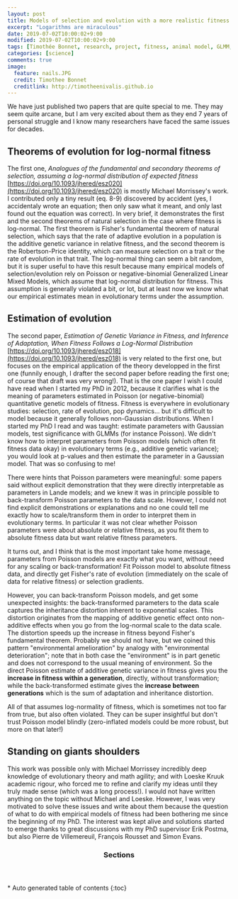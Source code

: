 ```yaml
---
layout: post
title: Models of selection and evolution with a more realistic fitness distribution
excerpt: "Logarithms are miraculous"
date: 2019-07-02T10:00:02+9:00
modified: 2019-07-02T10:00:02+9:00
tags: [Timothée Bonnet, research, project, fitness, animal model, GLMM, Poisson, evolution, selection]
categories: [science]
comments: true
image:
  feature: nails.JPG
  credit: Timothee Bonnet
  creditlink: http://timotheenivalis.github.io
---
```


We have just published two papers that are quite special to me. They may seem quite arcane, but I am very excited about them as they end 7 years of personal struggle and I know many researchers have faced the same issues for decades.

## Theorems of evolution for log-normal fitness

The first one, *Analogues of the fundamental and secondary theorems of selection, assuming a log-normal distribution of expected fitness* [https://doi.org/10.1093/jhered/esz020](https://doi.org/10.1093/jhered/esz020) is mostly Michael Morrissey's work. I contributed only a tiny result (eq. 8-9) discovered by accident (yes, I accidentaly wrote an equation; then only saw what it meant, and only last found out the equation was correct). In very brief, it demonstrates the first and the second theorems of natural selection in the case where fitness is log-normal. The first theorem is Fisher's fundamental theorem of natural selection, which says that the rate of adaptive evolution in a population is the additive genetic variance in relative fitness, and the second theorem is the Robertson-Price identity, which can measure selection on a trait or the rate of evolution in that trait. The log-normal thing can seem a bit random, but it is super useful to have this result because many empirical models of selection/evolution rely on Poisson or negative-binomial Generalized Linear Mixed Models, which assume that log-normal distribution for fitness. This assumption is generally violated a bit, or lot, but at least now we know what our empirical estimates mean in evolutionary terms under the assumption.

## Estimation of evolution

The second paper, *Estimation of Genetic Variance in Fitness, and Inference of Adaptation, When Fitness Follows a Log-Normal Distribution* [https://doi.org/10.1093/jhered/esz018](https://doi.org/10.1093/jhered/esz018) is very related to the first one, but focuses on the empirical application of the theory developped in the first one (funnily enough, I drafter the second paper before reading the first one; of course that draft was very wrong!). That is the one paper I wish I could have read when I started my PhD in 2012, because it clarifies what is the meaning of parameters estimated in Poisson (or negative-binomial) quantitative genetic models of fitness. Fitness is everywhere in evolutionary studies: selection, rate of evolution, pop dynamics... but it's difficult to model because it generally follows non-Gaussian distributions. When I started my PhD I read and was taught: estimate parameters with Gaussian models, test significance with GLMMs (for instance Poisson). We didn't know how to interpret parameters from Poisson models (which often fit fitness data okay) in evolutionary terms (e.g., additive genetic variance); you would look at p-values and then estimate the parameter in a Gaussian model. That was so confusing to me!

There were hints that Poisson parameters were meaningful: some papers said without explicit demonstration that they were directly interpretable as parameters in Lande models; and we knew it was in principle possible to back-transform Poisson parameters to the data scale. However, I could not find explicit demonstrations or explanations and no one could tell me exactly how to scale/transform them in order to interpret them in evolutionary terms. In particular it was not clear whether Poisson parameters were about absolute or relative fitness, as you fit them to absolute fitness data but want relative fitness parameters.

It turns out, and I think that is the most important take home message, parameters from Poisson models are exactly what you want, without need for any scaling or back-transformation! Fit Poisson model to absolute fitness data, and directly get Fisher's rate of evolution (immediately on the scale of data for relative fitness) or selection gradients.

However, you can back-transform Poisson models, and get some unexpected insights: the back-transformed parameters to the data scale captures the inheritance distortion inherent to exponential scales. This distortion originates from the mapping of additive genetic effect onto non-additive effects when you go from the log-normal scale to the data scale. The distortion speeds up the increase in fitness beyond Fisher's fundamental theorem. Probably we should not have, but we coined this pattern "environmental amelioration" by analogy with "environmental deterioration"; note that in both case the "environment" is in part genetic and does not correspond to the usual meaning of environment. So the direct Poisson estimate of additive genetic variance in fitness gives you the **increase in fitness within a generation**, directly, without transformation; while the back-transformed estimate gives the **increase between generations** which is the sum of adaptation and inheritance distortion.

All of that assumes log-normality of fitness, which is sometimes not too far from true, but also often violated. They can be super insightful but don't trust Poisson model blindly (zero-inflated models could be more robust, but more on that later!)

## Standing on giants shoulders

This work was possible only with Michael Morrissey incredibly deep knowledge of evolutionary theory and math agility; and with Loeske Kruuk academic rigour, who forced me to refine and clarify my ideas until they truly made sense (which was a long process!). I would not have written anything on the topic without Michael and Loeske. However, I was very motivated to solve these issues and write about them because the question of what to do with empirical models of fitness had been bothering me since the beginning of my PhD. The interest was kept alive and solutions started to emerge thanks to great discussions with my PhD supervisor Erik Postma, but also Pierre de Villemereuil, François Rousset and Simon Evans.


<section id="table-of-contents" class="toc">
  <header>
    <h3>Sections</h3>
  </header>
<div id="drawer" markdown="1">
*  Auto generated table of contents
{:toc}
</div>
</section><!-- /#table-of-contents -->
